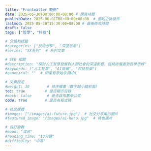 ```yaml
---
title: "Frontmatter 範例"
date: 2025-05-30T08:00:00+08:00 # 撰寫時間
publishDate: 2025-06-01T08:00:00+08:00  # 預約之後發布
lastmod: 2025-05-30T15:30:00+08:00 # 最後修改時間
draft: false
tags: ["哲學", "科技"]

# 分類和標籤
#categories: ["技術分享", "深度思考"]
#series: "XX系列"  # 系列文章

# SEO 相關
#description: "探討人工智慧發展對人類社會的深遠影響，從技術層面到哲學思辨"
#keywords: ["人工智慧", "AI發展", "科技哲學"]
#canonical: ""  # 如果有原始來源URL

# 文章設定
#weight: 10        # 排序權重（數字越小越前面）
toc: true         # 是否顯示目錄
#math: false       # 是否啟用數學公式
code: true        # 是否有程式碼

# 社交媒體
#images: ["/images/ai-future.jpg"]  # 社交分享用的圖片
#featured_image: "/images/ai-hero.jpg"  # 特色圖片

# 自訂變數
#mood: "深思"
#reading_time: "10分鐘"
#difficulty: "中等"
---
```

